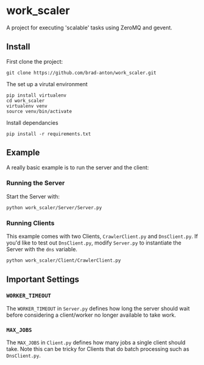 # work_scaler
A project for executing 'scalable' tasks using ZeroMQ and gevent.

## Install

First clone the project: 

```
git clone https://github.com/brad-anton/work_scaler.git
```

The set up a virutal environment

```
pip install virtualenv
cd work_scaler 
virtualenv venv
source venv/bin/activate
```

Install dependancies 

```
pip install -r requirements.txt
```
## Example

A really basic example is to run the server and the client:

### Running the Server
Start the Server with:

```
python work_scaler/Server/Server.py
```

### Running Clients
This example comes with two Clients, `CrawlerClient.py` and `DnsClient.py`. If you'd like to test out `DnsClient.py`, modify `Server.py` to instantiate the Server with the `dns` variable. 
```
python work_scaler/Client/CrawlerClient.py
```

## Important Settings
### `WORKER_TIMEOUT`

The `WORKER_TIMEOUT` in `Server.py` defines how long the server should wait before considering a client/worker no longer available to take work. 

### `MAX_JOBS`

The `MAX_JOBS` in `Client.py` defines how many jobs a single client should take. Note this can be tricky for Clients that do batch processing such as `DnsClient.py`. 



